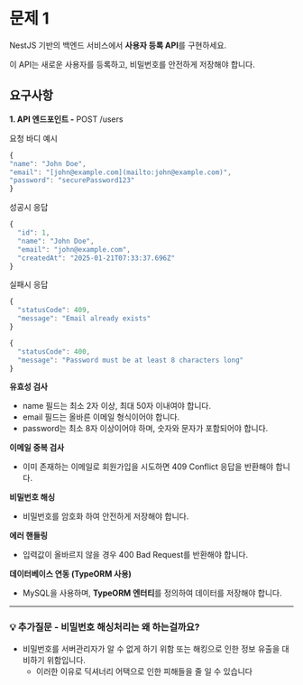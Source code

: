 # 문제 1

NestJS 기반의 백엔드 서비스에서 **사용자 등록 API**를 구현하세요.

이 API는 새로운 사용자를 등록하고, 비밀번호를 안전하게 저장해야 합니다.

## 요구사항

**1. API 엔드포인트 -** POST /users

요청 바디 예시

```jsx
{
"name": "John Doe",
"email": "[john@example.com](mailto:john@example.com)",
"password": "securePassword123"
}
```

성공시 응답

```jsx
{
  "id": 1,
  "name": "John Doe",
  "email": "john@example.com",
  "createdAt": "2025-01-21T07:33:37.696Z"
}
```

실패시 응답

```jsx
{
  "statusCode": 409,
  "message": "Email already exists"
}
```

```jsx
{
  "statusCode": 400,
  "message": "Password must be at least 8 characters long"
}
```

**유효성 검사**

-   name 필드는 최소 2자 이상, 최대 50자 이내여야 합니다.
-   email 필드는 올바른 이메일 형식이어야 합니다.
-   password는 최소 8자 이상이어야 하며, 숫자와 문자가 포함되어야 합니다.

**이메일 중복 검사**

-   이미 존재하는 이메일로 회원가입을 시도하면 409 Conflict 응답을 반환해야 합니다.

**비밀번호 해싱**

-   비밀번호를 암호화 하여 안전하게 저장해야 합니다.

**에러 핸들링**

-   입력값이 올바르지 않을 경우 400 Bad Request를 반환해야 합니다.

**데이터베이스 연동 (TypeORM 사용)**

-   MySQL을 사용하며, **TypeORM 엔터티**를 정의하여 데이터를 저장해야 합니다.

---

### 💡 추가질문 - 비밀번호 해싱처리는 왜 하는걸까요?

-   비밀번호를 서버관리자가 알 수 없게 하기 위함 또는 해킹으로 인한 정보 유출을 대비하기 위함입니다.
    -   이러한 이유로 딕셔너리 어택으로 인한 피해들을 줄 일 수 있습니다
